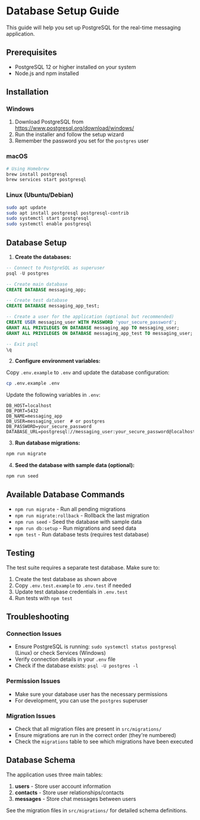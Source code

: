 # Database Setup Guide

This guide will help you set up PostgreSQL for the real-time messaging application.

## Prerequisites

- PostgreSQL 12 or higher installed on your system
- Node.js and npm installed

## Installation

### Windows
1. Download PostgreSQL from https://www.postgresql.org/download/windows/
2. Run the installer and follow the setup wizard
3. Remember the password you set for the `postgres` user

### macOS
```bash
# Using Homebrew
brew install postgresql
brew services start postgresql
```

### Linux (Ubuntu/Debian)
```bash
sudo apt update
sudo apt install postgresql postgresql-contrib
sudo systemctl start postgresql
sudo systemctl enable postgresql
```

## Database Setup

1. **Create the databases:**
```sql
-- Connect to PostgreSQL as superuser
psql -U postgres

-- Create main database
CREATE DATABASE messaging_app;

-- Create test database
CREATE DATABASE messaging_app_test;

-- Create a user for the application (optional but recommended)
CREATE USER messaging_user WITH PASSWORD 'your_secure_password';
GRANT ALL PRIVILEGES ON DATABASE messaging_app TO messaging_user;
GRANT ALL PRIVILEGES ON DATABASE messaging_app_test TO messaging_user;

-- Exit psql
\q
```

2. **Configure environment variables:**

Copy `.env.example` to `.env` and update the database configuration:
```bash
cp .env.example .env
```

Update the following variables in `.env`:
```env
DB_HOST=localhost
DB_PORT=5432
DB_NAME=messaging_app
DB_USER=messaging_user  # or postgres
DB_PASSWORD=your_secure_password
DATABASE_URL=postgresql://messaging_user:your_secure_password@localhost:5432/messaging_app
```

3. **Run database migrations:**
```bash
npm run migrate
```

4. **Seed the database with sample data (optional):**
```bash
npm run seed
```

## Available Database Commands

- `npm run migrate` - Run all pending migrations
- `npm run migrate:rollback` - Rollback the last migration
- `npm run seed` - Seed the database with sample data
- `npm run db:setup` - Run migrations and seed data
- `npm test` - Run database tests (requires test database)

## Testing

The test suite requires a separate test database. Make sure to:

1. Create the test database as shown above
2. Copy `.env.test.example` to `.env.test` if needed
3. Update test database credentials in `.env.test`
4. Run tests with `npm test`

## Troubleshooting

### Connection Issues
- Ensure PostgreSQL is running: `sudo systemctl status postgresql` (Linux) or check Services (Windows)
- Verify connection details in your `.env` file
- Check if the database exists: `psql -U postgres -l`

### Permission Issues
- Make sure your database user has the necessary permissions
- For development, you can use the `postgres` superuser

### Migration Issues
- Check that all migration files are present in `src/migrations/`
- Ensure migrations are run in the correct order (they're numbered)
- Check the `migrations` table to see which migrations have been executed

## Database Schema

The application uses three main tables:

1. **users** - Store user account information
2. **contacts** - Store user relationships/contacts
3. **messages** - Store chat messages between users

See the migration files in `src/migrations/` for detailed schema definitions.
